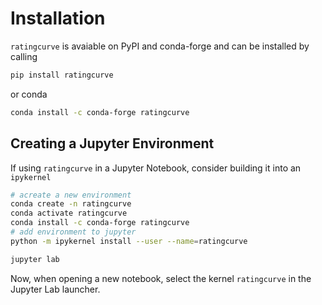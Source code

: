 # Installation
`ratingcurve` is avaiable on PyPI and conda-forge and can be installed by calling

```sh
pip install ratingcurve
```
or conda
```sh
conda install -c conda-forge ratingcurve
```

## Creating a Jupyter Environment
If using `ratingcurve` in a Jupyter Notebook,
consider building it into an `ipykernel`
```sh
# acreate a new environment
conda create -n ratingcurve
conda activate ratingcurve
conda install -c conda-forge ratingcurve
# add environment to jupyter
python -m ipykernel install --user --name=ratingcurve

jupyter lab
```
Now, when opening a new notebook, select the kernel `ratingcurve` in the Jupyter Lab launcher.